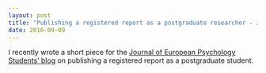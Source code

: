 ```yaml
---
layout: post
title: "Publishing a registered report as a postgraduate researcher - JEPS guest post"
date: 2016-09-09
---
```


I recently wrote a short piece for the [Journal of European Psychology Students’ blog](http://blog.efpsa.org/2016/09/09/publishing-a-registered-report-as-a-postgraduate-researcher/) on publishing a registered report as a postgraduate student.  
